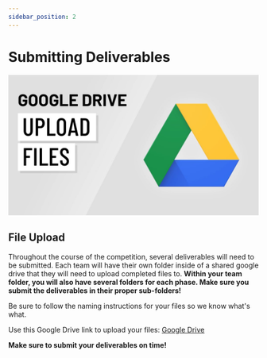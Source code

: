 ```yaml
---
sidebar_position: 2
---
```


# Submitting Deliverables

![Google Drive](/img/shpeathon-submission.jpeg)

## File Upload

Throughout the course of the competition, several deliverables will need to be submitted. Each team will have their own folder inside of a shared google drive that they will need to upload completed files to. **Within your team folder, you will also have several folders for each phase. Make sure you submit the deliverables in their proper sub-folders!**

Be sure to follow the naming instructions for your files so we know what's what.

Use this Google Drive link to upload your files: [Google Drive](https://urldefense.com/v3/__https://drive.google.com/drive/folders/1aAfzbnV5SQwwayJb2fKGw5d4K5HLuV1V?usp=sharing__;!!KwNVnqRv!HsB8f_l3Z3L0rc__A5aS5hsPODmfQA9CSZrhzAybLsxnujqleUv-uZMZ73xTdVHMovY6L5Q-_PSTvG1ZnaiqEC8v$)

**Make sure to submit your deliverables on time!**